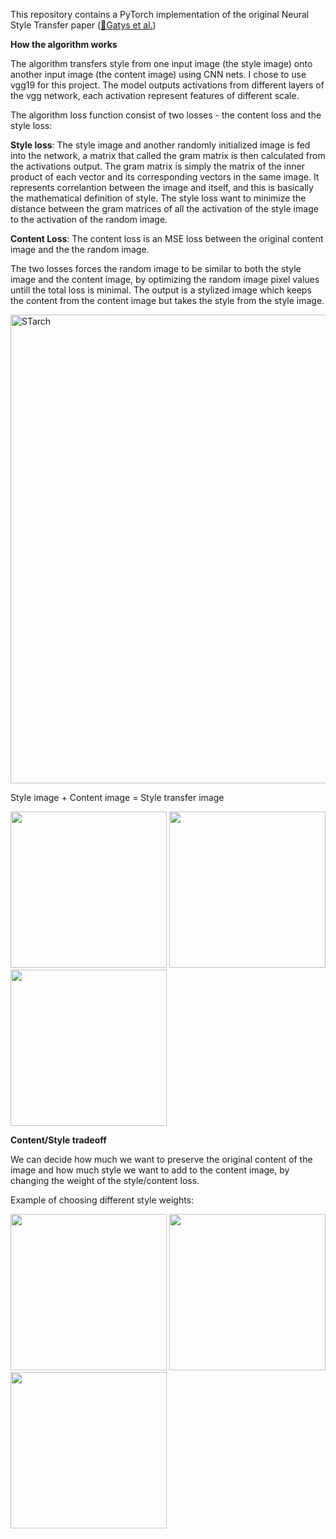 This repository contains a PyTorch implementation of the original Neural Style Transfer paper  ([🔗Gatys et al.](https://www.cv-foundation.org/openaccess/content_cvpr_2016/papers/Gatys_Image_Style_Transfer_CVPR_2016_paper.pdf))

**How the algorithm works**

The algorithm transfers style from one input image (the style image) onto another input image (the content image) using CNN nets. I chose to use vgg19 for this project. 
The model outputs activations from different layers of the vgg network, each activation represent features of different scale.

The algorithm loss function consist of two losses - the content loss and the style loss:

**Style loss**: The style image and another randomly initialized image is fed into the network,  a matrix that called the gram matrix is then calculated from the activations output.
The gram matrix is simply the matrix of the inner product of each vector and its corresponding vectors in the same image. It represents correlantion between the image and itself, and this is basically the mathematical definition of style. 
The style loss want to minimize the distance between the gram matrices of all the activation of the style image to the activation of the random image.


**Content Loss**: The content loss is an MSE loss between the original content image and the the random image. 

The two losses forces the random image to be similar to both the style image and the content image, by optimizing the random image pixel values untill the total loss is minimal. The output is a stylized image which keeps the content from the content image but takes the style from the style image. 


<img width="750" alt="STarch" src="https://user-images.githubusercontent.com/71300410/121800545-3dfc1700-cc3b-11eb-91c1-01012534fcac.png">


Style image      +       Content image     =       Style transfer image


<img src="https://user-images.githubusercontent.com/71300410/121797285-ff109600-cc27-11eb-91a9-fee190e8b734.png" width="250" height="250" />  <img src="https://user-images.githubusercontent.com/71300410/121797002-f74ff200-cc25-11eb-9e9b-b9975cace2b0.png" width="250" height="250" />
   <img src="https://user-images.githubusercontent.com/71300410/121797095-b99f9900-cc26-11eb-9e8c-2932733fdb35.png" width="250" height="250" />
   
   
   
**Content/Style tradeoff**

We can decide how much we want to preserve the original content of the image and how much style we want to add to the content image, by changing the weight of the style/content loss.

Example of choosing different style weights:

 <img src="https://user-images.githubusercontent.com/71300410/121798862-61ba5f80-cc31-11eb-9156-ceadd8bcc18f.png" width="250" height="250" /> <img src="https://user-images.githubusercontent.com/71300410/121797095-b99f9900-cc26-11eb-9e8c-2932733fdb35.png" width="250" height="250" /> <img src="https://user-images.githubusercontent.com/71300410/121798751-b8736980-cc30-11eb-806d-6405b11325c8.png" width="250" height="250" /> 



